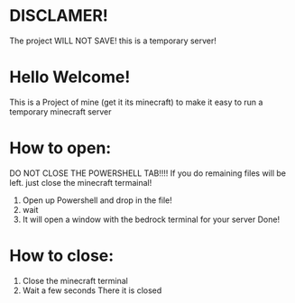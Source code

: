 # DISCLAMER! 
The project WILL NOT SAVE! this is a temporary server!
# Hello Welcome!
This is a Project of mine (get it its minecraft) to make it easy to run a temporary minecraft server

# How to open:
DO NOT CLOSE THE POWERSHELL TAB!!!! If you do remaining files will be left. just close the minecraft termainal!
1. Open up Powershell and drop in the file!
2. wait
3. It will open a window with the bedrock terminal for your server
Done!

# How to close:

1. Close the minecraft terminal
2. Wait a few seconds
There it is closed
